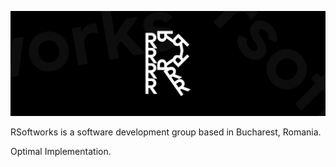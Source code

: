 <div align="center">

![RSoftworks Banner](/images/Banner.png)

</div>

RSoftworks is a software development group based in Bucharest, Romania.

Optimal Implementation.
